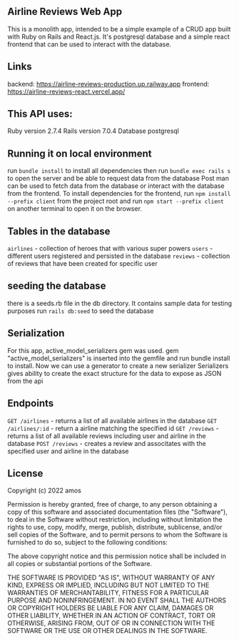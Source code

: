 ## Airline Reviews Web App
This is a monolith app, intended to be a simple example of a CRUD app built with Ruby on Rails and React.js. It's postgresql database and a simple react frontend that can be used to interact with the database.
## Links
backend: https://airline-reviews-production.up.railway.app
frontend: https://airline-reviews-react.vercel.app/
## This API uses:
Ruby version 2.7.4 
Rails version 7.0.4 Database postgresql

## Running it on local environment
run `bundle install` to install all dependencies then run `bundle exec rails s` to open the server and be able to request data from the database Post man can be used to fetch data from the database or interact with the database from the frontend.
To install dependencies for the frontend, run `npm install --prefix client` from the project root
and run `npm start --prefix client` on another terminal to open it on the browser.

## Tables in the database
`airlines` - collection of heroes that with various super powers 
`users` - different users registered and persisted in the database
`reviews` - collection of reviews that have been created for specific user

## seeding the database
there is a seeds.rb file in the db directory. It contains sample data for testing purposes
run `rails db:seed` to seed the database

## Serialization
For this app, active_model_serializers gem was used. gem "active_model_serializers" is inserted into the gemfile and run bundle install to install. Now we can use a generator to create a new serializer Serializers gives ability to create the exact structure for the data to expose as JSON from the api

## Endpoints
`GET /airlines` - returns a list of all available airlines in the database 
`GET /airlines/:id` - return a airline matching the specified id 
`GET /reviews` - returns a list of all available reviews including user and airline in the database `POST /reviews` - creates a review and associtates with the specified user and airline in the database

## License
Copyright (c) 2022 amos

Permission is hereby granted, free of charge, to any person obtaining a copy of this software and associated documentation files (the "Software"), to deal in the Software without restriction, including without limitation the rights to use, copy, modify, merge, publish, distribute, sublicense, and/or sell copies of the Software, and to permit persons to whom the Software is furnished to do so, subject to the following conditions:

The above copyright notice and this permission notice shall be included in all copies or substantial portions of the Software.

THE SOFTWARE IS PROVIDED "AS IS", WITHOUT WARRANTY OF ANY KIND, EXPRESS OR IMPLIED, INCLUDING BUT NOT LIMITED TO THE WARRANTIES OF MERCHANTABILITY, FITNESS FOR A PARTICULAR PURPOSE AND NONINFRINGEMENT. IN NO EVENT SHALL THE AUTHORS OR COPYRIGHT HOLDERS BE LIABLE FOR ANY CLAIM, DAMAGES OR OTHER LIABILITY, WHETHER IN AN ACTION OF CONTRACT, TORT OR OTHERWISE, ARISING FROM, OUT OF OR IN CONNECTION WITH THE SOFTWARE OR THE USE OR OTHER DEALINGS IN THE SOFTWARE.
